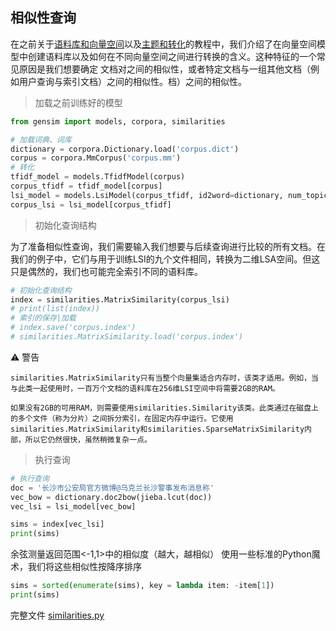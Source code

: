 ## 相似性查询

在之前关于[语料库和向量空间](./语料库和向量空间.md)以及[主题和转化](./主题和转化.md)的教程中，我们介绍了在向量空间模型中创建语料库以及如何在不同向量空间之间进行转换的含义。这种特征的一个常见原因是我们想要确定 文档对之间的相似性，或者特定文档与一组其他文档（例如用户查询与索引文档）之间的相似性。档）之间的相似性。

> 加载之前训练好的模型

```python
from gensim import models, corpora, similarities

# 加载词典、词库
dictionary = corpora.Dictionary.load('corpus.dict')
corpus = corpora.MmCorpus('corpus.mm')
# 转化
tfidf_model = models.TfidfModel(corpus)
corpus_tfidf = tfidf_model[corpus]
lsi_model = models.LsiModel(corpus_tfidf, id2word=dictionary, num_topics=200)
corpus_lsi = lsi_model[corpus_tfidf]
```
> 初始化查询结构

为了准备相似性查询，我们需要输入我们想要与后续查询进行比较的所有文档。在我们的例子中，它们与用于训练LSI的九个文件相同，转换为二维LSA空间。但这只是偶然的，我们也可能完全索引不同的语料库。
```python
# 初始化查询结构
index = similarities.MatrixSimilarity(corpus_lsi)
# print(list(index))
# 索引的保存|加载
# index.save('corpus.index')
# similarities.MatrixSimilarity.load('corpus.index')
```
⚠️ 警告  

    similarities.MatrixSimilarity只有当整个向量集适合内存时，该类才适用。例如，当与此类一起使用时，一百万个文档的语料库在256维LSI空间中将需要2GB的RAM。

    如果没有2GB的可用RAM，则需要使用similarities.Similarity该类。此类通过在磁盘上的多个文件（称为分片）之间拆分索引，在固定内存中运行。它使用similarities.MatrixSimilarity和similarities.SparseMatrixSimilarity内部，所以它仍然很快，虽然稍微复杂一点。

> 执行查询

```python
# 执行查询
doc = '长沙市公安局官方微博@乌克兰长沙警事发布消息称'
vec_bow = dictionary.doc2bow(jieba.lcut(doc))
vec_lsi = lsi_model[vec_bow]

sims = index[vec_lsi]
print(sims)
```
余弦测量返回范围<-1,1>中的相似度（越大，越相似）
使用一些标准的Python魔术，我们将这些相似性按降序排序
```python
sims = sorted(enumerate(sims), key = lambda item: -item[1])
print(sims)
```

完整文件 [similarities.py](./similarity.py)